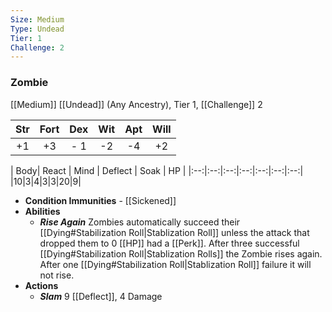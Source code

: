 ```yaml
---
Size: Medium
Type: Undead
Tier: 1
Challenge: 2
---
```


### Zombie
[[Medium]] [[Undead]] (Any Ancestry), Tier 1, [[Challenge]] 2

| Str | Fort | Dex | Wit | Apt | Will |
|:--:|:--:|:--:|:--:|:--:|:--:|
|+1|+3|- 1|-2|-4|+2|

| Body| React | Mind | Deflect | Soak | HP |
|:--:|:--:|:--:|:--:|:--:|:--:|:--:|
|10|3|4|3|3|20|9|

- **Condition Immunities** - [[Sickened]]  
- **Abilities**
	- ***Rise Again*** Zombies automatically succeed their [[Dying#Stabilization Roll|Stablization Roll]] unless the attack that dropped them to 0 [[HP]] had a [[Perk]]. After three successful [[Dying#Stabilization Roll|Stablization Rolls]] the Zombie rises again. After one [[Dying#Stabilization Roll|Stablization Roll]] failure it will not rise.
- **Actions**
	- ***Slam*** 9 [[Deflect]], 4 Damage
